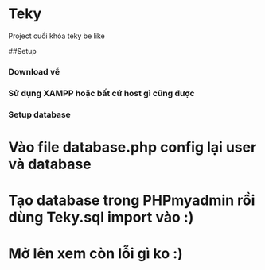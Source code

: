 # Teky
Project cuối khóa teky be like

##Setup
### Download về
### Sử dụng XAMPP hoặc bất cứ host gì cũng được
### Setup database
# Vào file database.php config lại user và database
# Tạo database trong PHPmyadmin rồi dùng Teky.sql import vào :)
# Mở lên xem còn lỗi gì ko :)

